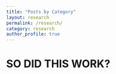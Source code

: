 ```yaml
---
title: "Posts by Category"
layout: research
permalink: /research/
category: research
author_profile: true
---
```

# SO DID THIS WORK?
